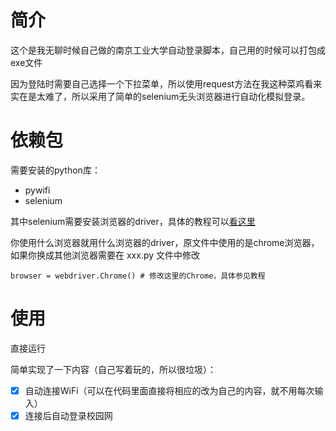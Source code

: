 # 简介
这个是我无聊时候自己做的南京工业大学自动登录脚本，自己用的时候可以打包成exe文件

因为登陆时需要自己选择一个下拉菜单，所以使用request方法在我这种菜鸡看来实在是太难了，所以采用了简单的selenium无头浏览器进行自动化模拟登录。

# 依赖包
需要安装的python库：
- pywifi
- selenium 

其中selenium需要安装浏览器的driver，具体的教程可以[看这里](https://www.cnblogs.com/chenxiaohan/p/7654667.html#four)

你使用什么浏览器就用什么浏览器的driver，原文件中使用的是chrome浏览器，如果你换成其他浏览器需要在 xxx.py 文件中修改

```
browser = webdriver.Chrome() # 修改这里的Chrome，具体参见教程
```
# 使用
直接运行

简单实现了一下内容（自己写着玩的，所以很垃圾）：

- [x] 自动连接WiFi（可以在代码里面直接将相应的改为自己的内容，就不用每次输入）
- [x] 连接后自动登录校园网